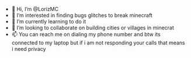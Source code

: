 - 👋 Hi, I’m @LorizMC
- 👀 I’m interested in finding bugs glitches to break minecraft 
- 🌱 I’m currently learning to do it
- 💞️ I’m looking to collaborate on building cities or villages in minecrat
- 📫 You can reach me on dialing my phone number and btw its connected to my laptop but if i am not responding your calls that means i need privacy

<!---
LorizMC/LorizMC is a ✨ special ✨ repository because its `README.md` (this file) appears on your GitHub profile.
You can click the Preview link to take a look at your changes.
--->
